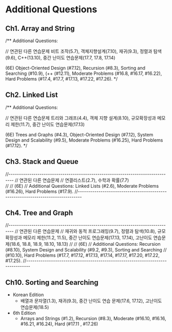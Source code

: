 # Additional Questions


## Ch1. Array and String
/**
Additional Questions:

// 연관된 다른 연습문제
비트 조작(5.7), 객체지향설계(7.10), 재귀(9.3), 정렬과 탐색(9.6), C++(13.10), 중간 난이도 연습문제(17.7, 17.8, 17.14)

(6E)
Object-Oriented Design (#7.12), Recursion (#8.3), Sorting and Searching (#10.9), (++
(#12.11), Moderate Problems (#16.8, #16.17, #16.22), Hard Problems (#17.4, #17.7, #17.13, #17.22, #17.26).
 */



## Ch2. Linked List
/**
Additional Questions:

// 연관된 다른 연습문제
트리와 그래프(4.4), 객체 지향 설계(8.10), 규모확장성과 메모리 제한(11.7), 중간 난이도 연습문제(17.13)

(6E)
Trees and Graphs (#4.3), Object-Oriented Design (#7.12), System Design and Scalability
(#9.5), Moderate Problems (#16.25), Hard Problems (#17.12).
 */


## Ch3. Stack and Queue
//--------------------------------------------------------------------------------
// 연관된 다른 연습문제
// 연결리스트(2.7), 수학과 확률(7.7)  
//
// (6E)
// Additional Questions: Linked Lists (#2.6), Moderate Problems (#16.26), Hard Problems (#17.9).
//--------------------------------------------------------------------------------


## Ch4. Tree and Graph
//--------------------------------------------------------------------------------
// 연관된 다른 연습문제
// 재귀와 동적 프로그래밍(9.7), 정렬과 탐색(10.8), 규모확장성과 메모리 제한(11.2, 11.5), 중간 난이도 연습문제(17.13, 17.14), 고난이도 연습문제(18.6, 18.8, 18.9, 18.10, 18.13)
//
// (6E)
// Additional Questions: Recursion (#8.10), System Design and Scalability (#9.2, #9.3), Sorting and Searching
// (#10.10), Hard Problems (#17.7, #17.12, #17.13, #17.14, #17.17, #17.20, #17.22, #17.25).
//--------------------------------------------------------------------------------



## Ch10. Sorting and Searching

- Korean Edition
  - 배열과 문자열(1.3), 재귀(9.3), 중간 난이도 연습 문제(17.6, 17.12), 고난이도 연습문제(18.5)
- 6th Edition
  - Arrays and Strings (#1.2), Recursion (#8.3), Moderate (#16.10, #16.16, #16.21, #16.24), Hard (#17.11 , #17.26)